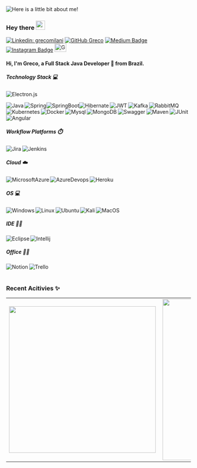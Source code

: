 <img src="https://github.com/GrecoLima/grecolima/blob/main/GrecoMilani.gif" alt="Here is a little bit about me!">


### Hey there <img src="https://media.giphy.com/media/hvRJCLFzcasrR4ia7z/giphy.gif" width="25px">

[![Linkedin: grecomilani](https://img.shields.io/badge/-grecomilani-blue?style=flat-square&logo=Linkedin&logoColor=white&link=https://www.linkedin.com/in/grecomilani/)](https://www.linkedin.com/in/grecomilani/)
[![GitHub Greco](https://img.shields.io/github/followers/grecolima?label=follow&style=social)](https://github.com/grecolima)
[![Medium Badge](https://img.shields.io/badge/-Medium-000?style=flat&logo=Medium&logoColor=white)](https://medium.com/@grecolima)
[![Instagram Badge](https://img.shields.io/badge/-Instagram-C13584?style=flat&logo=Instagram&logoColor=white)](https://www.instagram.com/greco.mln/)
<a href="https://dev.to/grecolima">
  <img src="https://d2fltix0v2e0sb.cloudfront.net/dev-badge.svg" alt="Grecolima's DEV Community Profile" height="23" width="32">
</a>

#### Hi, I'm Greco, a Full Stack Java Developer 🚀 from Brazil. 

##### **Technology Stack** 💻
![Electron.js](https://img.shields.io/badge/Electron-191970?style=for-the-badge&logo=Electron&logoColor=white)

<img align="left" alt="Java" src="https://img.shields.io/badge/Java-ED8B00?style=for-the-badge&logo=java&logoColor=white"/>

<img align="left" style="margin:0;padding:0;" alt="Spring" src="https://img.shields.io/badge/Spring-6DB33F?style=for-the-badge&logo=spring&logoColor=white"/>

<img align="left" style="margin:0;padding:0;" alt="SpringBoot" src="https://img.shields.io/badge/Spring_Boot-F2F4F9?style=for-the-badge&logo=spring-boot"/>

<img align="left" alt="Hibernate" src="https://img.shields.io/badge/Hibernate-59666C?style=for-the-badge&logo=Hibernate&logoColor=white"/>

<img align="left" alt="JWT" src="https://img.shields.io/badge/JWT-000000?style=for-the-badge&logo=JSON%20web%20tokens&logoColor=white" />

<img align="left" alt="Kafka" src="https://img.shields.io/badge/Apache_Kafka-231F20?style=for-the-badge&logo=apache-kafka&logoColor=white" />

<img align="left" alt="RabbitMQ" src="https://img.shields.io/badge/rabbitmq-%23FF6600.svg?&style=for-the-badge&logo=rabbitmq&logoColor=white" />

<img align="left" alt="Kubernetes" src="https://img.shields.io/badge/kubernetes-326ce5.svg?&style=for-the-badge&logo=kubernetes&logoColor=white" />

<img align="left" alt="Docker" src="https://img.shields.io/badge/Docker-2CA5E0?style=for-the-badge&logo=docker&logoColor=white" />

<img align="left" alt="Mysql" src="https://img.shields.io/badge/MySQL-005C84?style=for-the-badge&logo=mysql&logoColor=white" />

<img align="left" alt="MongoDB" src="https://img.shields.io/badge/MongoDB-4EA94B?style=for-the-badge&logo=mongodb&logoColor=white" />

<img align="left" alt="Swagger" src="https://img.shields.io/badge/Swagger-85EA2D?style=for-the-badge&logo=Swagger&logoColor=white"/>

<img align="left" alt="Maven" src="https://img.shields.io/badge/apache_maven-C71A36?style=for-the-badge&logo=apachemaven&logoColor=white"/>

<img align="left" alt="JUnit" src="https://img.shields.io/badge/Junit5-25A162?style=for-the-badge&logo=junit5&logoColor=white"/>


<img align="left" alt="Angular" src="https://img.shields.io/badge/Angular-DD0031?style=for-the-badge&logo=angular&logoColor=white" />

<br/><br/>
<br/>

##### Workflow Platforms ⏱️

 <img align="left" alt="Jira" src="https://img.shields.io/badge/Jira-0052CC?style=for-the-badge&logo=Jira&logoColor=white" />

 <img align="left" alt="Jenkins" src="https://img.shields.io/badge/Jenkins-D24939?style=for-the-badge&logo=Jenkins&logoColor=white"/>

<br/>

##### Cloud :cloud:

 <img align="left" alt="MicrosoftAzure" src="https://img.shields.io/badge/microsoft%20azure-0089D6?style=for-the-badge&logo=microsoft-azure&logoColor=white"/>

 <img align="left" alt="AzureDevops" src="https://img.shields.io/badge/Azure_DevOps-0078D7?style=for-the-badge&logo=azure-devops&logoColor=white"/>

 <img align="left" alt="Heroku" src="https://img.shields.io/badge/Heroku-430098?style=for-the-badge&logo=heroku&logoColor=white"/>

<br/>

##### OS 💻

<img align="left" alt="Windows" src="https://img.shields.io/badge/Windows-0078D6?style=for-the-badge&logo=windows&logoColor=white"/>

<img align="left" alt="Linux" src="https://img.shields.io/badge/Linux-FCC624?style=for-the-badge&logo=linux&logoColor=black"/>

<img align="left" alt="Ubuntu" src="https://img.shields.io/badge/Ubuntu-E95420?style=for-the-badge&logo=ubuntu&logoColor=white"/>

<img align="left" alt="Kali" src="https://img.shields.io/badge/Kali_Linux-557C94?style=for-the-badge&logo=kali-linux&logoColor=white"/>

<img align="left" alt="MacOS" src="https://img.shields.io/badge/mac%20os-000000?style=for-the-badge&logo=apple&logoColor=white"/>

<br/>

##### IDE 👩‍💻 

<img align="left" alt="Eclipse" src="https://img.shields.io/badge/Eclipse-2C2255?style=for-the-badge&logo=eclipse&logoColor=white"/>

<img align="left" alt="Intellij" src="https://img.shields.io/badge/IntelliJIDEA-000000.svg?style=for-the-badge&logo=intellij-idea&logoColor=white"/>

<br/>

##### Office 👨‍💻

<img align="left" alt="Notion" src="https://img.shields.io/badge/Notion-000000?style=for-the-badge&logo=notion&logoColor=white"/>

<img align="left" alt="Trello" src="https://img.shields.io/badge/Trello-0052CC?style=for-the-badge&logo=trello&logoColor=white"/>

<br/>
<br/>


### Recent Acitivies ✨
<center>
<table>
  <tr>
      <td><img width="400px" align="left" src="https://github-readme-stats.vercel.app/api/top-langs/?username=grecolima&hide=html&layout=compact&theme=dark" /></td>
      <td><img width="440px" align="left" src="https://github-readme-stats.vercel.app/api?username=grecolima&theme=dark&show_icons=true" /></td>
  </tr>  
